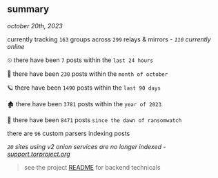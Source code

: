 
## summary
_october 20th, 2023_

currently tracking `163` groups across `299` relays & mirrors - _`110` currently online_

⏲ there have been `7` posts within the `last 24 hours`

🦈 there have been `230` posts within the `month of october`

🪐 there have been `1490` posts within the `last 90 days`

🏚 there have been `3781` posts within the `year of 2023`

🦕 there have been `8471` posts `since the dawn of ransomwatch`

there are `96` custom parsers indexing posts

_`20` sites using v2 onion services are no longer indexed - [support.torproject.org](https://support.torproject.org/onionservices/v2-deprecation/)_

> see the project [README](https://github.com/joshhighet/ransomwatch#ransomwatch--) for backend technicals

